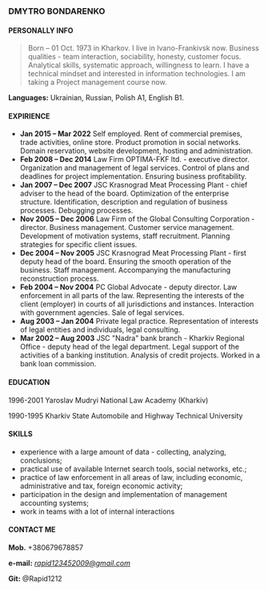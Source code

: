 ### DMYTRO BONDARENKO
#### PERSONALLY INFO
>Born – 01 Oct. 1973 in Kharkov.
I live in Ivano-Frankivsk now.
Business qualities - team interaction, sociability, honesty, customer focus. Analytical skills,
systematic approach, willingness to learn.
I have a technical mindset and interested in information technologies.
I am taking a Project management course now.

**Languages:** Ukrainian, Russian, Polish A1, English B1.

#### EXPIRIENCE
* **Jan 2015 – Mar 2022**
Self employed.
Rent of commercial premises, trade activities, online store.
Product promotion in social networks.
Domain reservation, website development, hosting and administration.
* **Feb 2008 – Dec 2014**
Law Firm OPTIMA-FKF ltd. - executive director.
Organization and management of legal services.
Control of plans and deadlines for project implementation.
Ensuring business profitability.
* **Jan 2007 – Dec 2007**
JSC Krasnograd Meat Processing Plant - chief adviser to the head of the board.
Optimization of the enterprise structure.
Identification, description and regulation of business processes.
Debugging processes.
* **Nov 2005 – Dec 2006**
Law Firm of the Global Consulting Corporation - director.
Business management.
Customer service management.
Development of motivation systems, staff recruitment.
Planning strategies for specific client issues.
* **Dec 2004 – Nov 2005**
JSC Krasnograd Meat Processing Plant - first deputy head of the board.
Ensuring the smooth operation of the business.
Staff management.
Accompanying the manufacturing reconstruction process.
* **Feb 2004 – Nov 2004**
PC Global Advocate - deputy director.
Law enforcement in all parts of the law.
Representing the interests of the client (employer) in courts of all jurisdictions and instances.
Interaction with government agencies.
Sale of legal services.
* **Aug 2003 – Jan 2004**
Private legal practice.
Representation of interests of legal entities and individuals, legal consulting.
* **Mar 2002 – Aug 2003**
JSC "Nadra" bank branch - Kharkiv Regional Office - deputy head of the legal
department.
Legal support of the activities of a banking institution.
Analysis of credit projects.
Worked in a bank loan commission.

#### EDUCATION
1996-2001 Yaroslav Mudryi National Law Academy (Kharkiv)

1990-1995 Kharkiv State Automobile and Highway Technical University

#### SKILLS
* experience with a large amount of data - collecting, analyzing, conclusions;
* practical use of available Internet search tools, social networks, etc.;
* practice of law enforcement in all areas of law, including economic, administrative and
tax, foreign economic activity;
* participation in the design and implementation of management accounting systems;
* work in teams with a lot of internal interactions

#### CONTACT ME

**Mob.** +380679678857

**e-mail:** *rapid123452009@gmail.com*

**Git:** @Rapid1212
